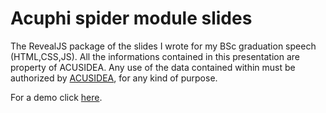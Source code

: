 # Acuphi spider module slides
The RevealJS package of the slides I wrote for my BSc graduation speech (HTML,CSS,JS).
All the informations contained in this presentation are property of ACUSIDEA.
Any use of the data contained within must be authorized by [ACUSIDEA](http://www.acusidea.it/English_version/index-en.html), for any kind of purpose.

For a demo click [here](http://toninocatapano.com/acuphi-spider-module-slides/index.html).
